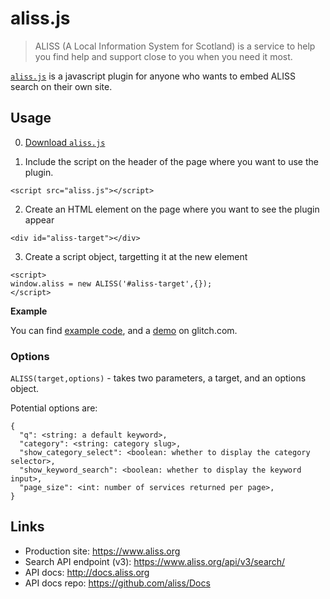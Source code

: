 # aliss.js

> ALISS (A Local Information System for Scotland) is a service to help you find help and support close to you when you need it most.

[`aliss.js`](https://github.com/aliss/aliss.js/tree/master/dist) is a javascript plugin for anyone who wants to embed ALISS search on their own site.

## Usage

0. <a href="https://raw.githubusercontent.com/aliss/aliss.js/master/dist/aliss.js" download>Download `aliss.js`</a>

1. Include the script on the header of the page where you want to use the plugin.

```
<script src="aliss.js"></script>
```

2. Create an HTML element on the page where you want to see the plugin appear

```
<div id="aliss-target"></div>
```

3. Create a script object, targetting it at the new element

```
<script>
window.aliss = new ALISS('#aliss-target',{});
</script>
```

**Example**

You can find [example code](https://glitch.com/~aliss-js), and a [demo](https://aliss-js.glitch.me/) on glitch.com.

### Options

`ALISS(target,options)` - takes two parameters, a target, and an options object.

Potential options are:

```
{
  "q": <string: a default keyword>,
  "category": <string: category slug>,
  "show_category_select": <boolean: whether to display the category selector>,
  "show_keyword_search": <boolean: whether to display the keyword input>,
  "page_size": <int: number of services returned per page>,
}
```

## Links

- Production site: https://www.aliss.org
- Search API endpoint (v3): https://www.aliss.org/api/v3/search/
- API docs: http://docs.aliss.org
- API docs repo: https://github.com/aliss/Docs